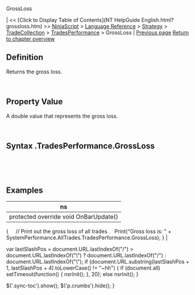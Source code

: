 ﻿










 


GrossLoss







| &lt;&lt; [Click to Display Table of Contents](NT HelpGuide English.html?grossloss.htm) &gt;&gt;
 [NinjaScript](ninjascript.htm) &gt; [Language Reference](language_reference_wip.htm) &gt; [Strategy](strategy.htm) &gt; [TradeCollection](tradecollection.htm) &gt; [TradesPerformance](tradesperformance.htm) &gt;
GrossLoss | [Previous page](currency.htm)
[Return to chapter overview](tradesperformance.htm)










Definition
----------


Returns the gross loss.  

 


Property Value
--------------


A double value that represents the gross loss.


 


Syntax
<tradecollection>.TradesPerformance.GrossLoss
----------------------------------------------------


 


 



Examples
--------




| ns |
| --- |
| protected override void OnBarUpdate()
{
     // Print out the gross loss of all trades
     Print("Gross loss is: " + SystemPerformance.AllTrades.TradesPerformance.GrossLoss);
} |






 
 var lastSlashPos = document.URL.lastIndexOf("/") &gt; document.URL.lastIndexOf("\\") ? document.URL.lastIndexOf("/") : document.URL.lastIndexOf("\\");
 if (document.URL.substring(lastSlashPos + 1, lastSlashPos + 4).toLowerCase() != "~hh") {
 if (document.all) setTimeout(function() {
 nsrInit();
 }, 20);
 else nsrInit();
 }
 
 
 $('.sync-toc').show();
 $('p.crumbs').hide();
 }
 
 
 



</tradecollection>